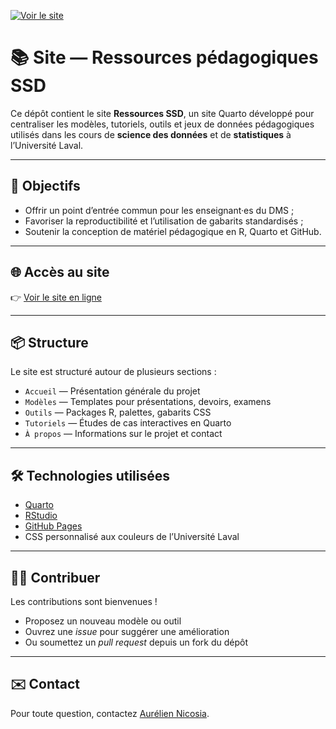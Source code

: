 [![Voir le site](https://img.shields.io/badge/Site%20web-en%20ligne-success?style=for-the-badge&logo=github)](https://AurelienNicosiaULaval.github.io/site_ressources_SSD/)

# 📚 Site — Ressources pédagogiques SSD

Ce dépôt contient le site **Ressources SSD**, un site Quarto développé pour centraliser les modèles, tutoriels, outils et jeux de données pédagogiques utilisés dans les cours de **science des données** et de **statistiques** à l’Université Laval.

------------------------------------------------------------------------

## 🚀 Objectifs

-   Offrir un point d’entrée commun pour les enseignant·es du DMS ;
-   Favoriser la reproductibilité et l’utilisation de gabarits standardisés ;
-   Soutenir la conception de matériel pédagogique en R, Quarto et GitHub.

------------------------------------------------------------------------

## 🌐 Accès au site

👉 [Voir le site en ligne](https://AurelienNicosiaULaval.github.io/site_ressources_SSD/)

------------------------------------------------------------------------

## 📦 Structure

Le site est structuré autour de plusieurs sections :

-   `Accueil` — Présentation générale du projet
-   `Modèles` — Templates pour présentations, devoirs, examens
-   `Outils` — Packages R, palettes, gabarits CSS
-   `Tutoriels` — Études de cas interactives en Quarto
-   `À propos` — Informations sur le projet et contact

------------------------------------------------------------------------

## 🛠️ Technologies utilisées

-   [Quarto](https://quarto.org)
-   [RStudio](https://posit.co)
-   [GitHub Pages](https://pages.github.com)
-   CSS personnalisé aux couleurs de l’Université Laval

------------------------------------------------------------------------

## 🧑‍💻 Contribuer

Les contributions sont bienvenues !

-   Proposez un nouveau modèle ou outil
-   Ouvrez une *issue* pour suggérer une amélioration
-   Ou soumettez un *pull request* depuis un fork du dépôt

------------------------------------------------------------------------

## ✉️ Contact

Pour toute question, contactez [Aurélien Nicosia](mailto:aurelien.nicosia@mat.ulaval.ca).
